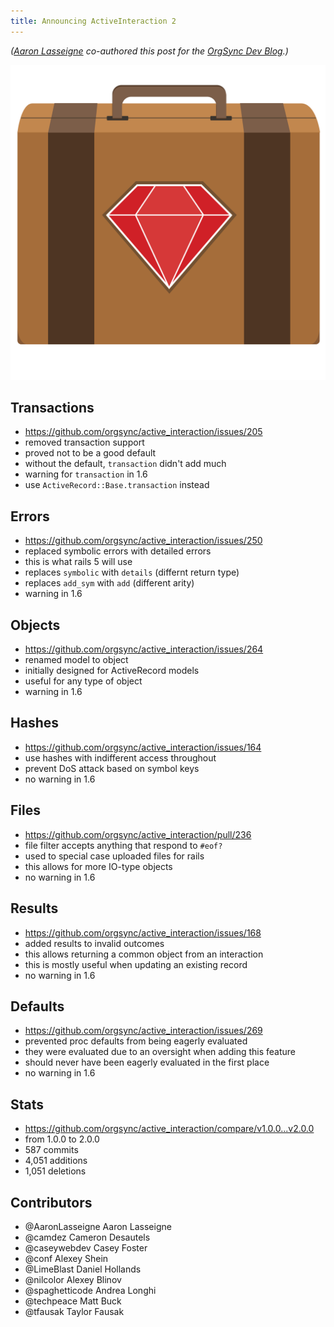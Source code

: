 ```yaml
---
title: Announcing ActiveInteraction 2
---
```


*([Aaron Lasseigne][] co-authored this post for the [OrgSync Dev Blog][].)*

![ActiveInteraction logo][]

## Transactions

- https://github.com/orgsync/active_interaction/issues/205
- removed transaction support
- proved not to be a good default
- without the default, `transaction` didn't add much
- warning for `transaction` in 1.6
- use `ActiveRecord::Base.transaction` instead

## Errors

- https://github.com/orgsync/active_interaction/issues/250
- replaced symbolic errors with detailed errors
- this is what rails 5 will use
- replaces `symbolic` with `details` (differnt return type)
- replaces `add_sym` with `add` (different arity)
- warning in 1.6

## Objects

- https://github.com/orgsync/active_interaction/issues/264
- renamed model to object
- initially designed for ActiveRecord models
- useful for any type of object
- warning in 1.6

## Hashes

- https://github.com/orgsync/active_interaction/issues/164
- use hashes with indifferent access throughout
- prevent DoS attack based on symbol keys
- no warning in 1.6

## Files

- https://github.com/orgsync/active_interaction/pull/236
- file filter accepts anything that respond to `#eof?`
- used to special case uploaded files for rails
- this allows for more IO-type objects
- no warning in 1.6

## Results

- https://github.com/orgsync/active_interaction/issues/168
- added results to invalid outcomes
- this allows returning a common object from an interaction
- this is mostly useful when updating an existing record
- no warning in 1.6

## Defaults

- https://github.com/orgsync/active_interaction/issues/269
- prevented proc defaults from being eagerly evaluated
- they were evaluated due to an oversight when adding this feature
- should never have been eagerly evaluated in the first place
- no warning in 1.6

## Stats

- https://github.com/orgsync/active_interaction/compare/v1.0.0...v2.0.0
- from 1.0.0 to 2.0.0
- 587 commits
- 4,051 additions
- 1,051 deletions

## Contributors

- @AaronLasseigne Aaron Lasseigne
- @camdez         Cameron Desautels
- @caseywebdev    Casey Foster
- @conf           Alexey Shein
- @LimeBlast      Daniel Hollands
- @nilcolor       Alexey Blinov
- @spaghetticode  Andrea Longhi
- @techpeace      Matt Buck
- @tfausak        Taylor Fausak

[aaron lasseigne]: http://aaronlasseigne.com
[orgsync dev blog]: http://devblog.orgsync.com/2015/05/07/TODO/
[activeinteraction logo]: /static/images/2015/05/07/active-interaction.svg
